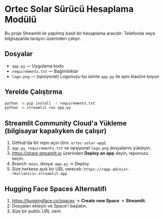 # Ortec Solar Sürücü Hesaplama Modülü

Bu proje Streamlit ile yapılmış basit bir hesaplama aracıdır. Telefonda veya bilgisayarda tarayıcı üzerinden çalışır.

## Dosyalar
- `app.py` — Uygulama kodu
- `requirements.txt` — Bağımlılıklar
- `logo.png` — (opsiyonel) Logonuzu bu isimle `app.py` ile aynı klasöre koyun

## Yerelde Çalıştırma
```bash
python -m pip install -r requirements.txt
python -m streamlit run app.py
```

## Streamlit Community Cloud'a Yükleme (bilgisayar kapalıyken de çalışır)
1. GitHub'da bir repo açın (örn. `ortec-solar-app`).
2. `app.py`, `requirements.txt` ve opsiyonel `logo.png` dosyalarını yükleyin.
3. https://share.streamlit.io üzerinden **Deploy an app** deyin, reponuzu seçin.
4. Branch: `main`, dosya: `app.py` → Deploy.
5. Size herkese açık bir URL verecek: `https://<app-adiniz>-<kullanici>.streamlit.app`

## Hugging Face Spaces Alternatifi
1. https://huggingface.co/spaces → **Create new Space** → **Streamlit**.
2. Dosyaları ekleyin ve Space'i başlatın.
3. Size bir public URL verir.
